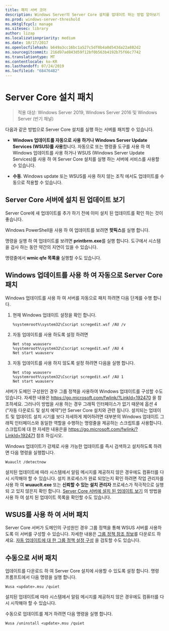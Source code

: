 ```yaml
---
title: 패치 서버 코어
description: Windows Server의 Server Core 설치를 업데이트 하는 방법 알아보기
ms.prod: windows-server-threshold
ms.mktglfcycl: manage
ms.sitesec: library
author: lizap
ms.localizationpriority: medium
ms.date: 10/17/2017
ms.openlocfilehash: b649a3cc16bc1a527c5df0b4a0d543da22a882d2
ms.sourcegitcommit: 216d97ad843d59f12bf0b563b4192b75f66c7742
ms.translationtype: MT
ms.contentlocale: ko-KR
ms.lasthandoff: 07/24/2019
ms.locfileid: "68476482"
---
```

# <a name="patch-a-server-core-installation"></a>Server Core 설치 패치

> 적용 대상: Windows Server 2019, Windows Server 2016 및 Windows Server (반기 채널)

다음과 같은 방법으로 Server Core 설치를 실행 하는 서버를 패치할 수 있습니다.

- **Windows 업데이트를 자동으로 사용 하거나 Windows Server Update Services (WSUS)를 사용**합니다. 자동으로 또는 명령줄 도구를 사용 하 여 Windows 업데이트를 사용 하거나 WSUS (Windows Server Update Services)를 사용 하 여 Server Core 설치를 실행 하는 서버에 서비스를 사용할 수 있습니다.

- **수동**. Windows update 또는 WSUS를 사용 하지 않는 조직 에서도 업데이트를 수동으로 적용할 수 있습니다.

## <a name="view-the-updates-installed-on-your-server-core-server"></a>Server Core 서버에 설치 된 업데이트 보기
Server Core에 새 업데이트를 추가 하기 전에 이미 설치 된 업데이트를 확인 하는 것이 좋습니다.

Windows PowerShell을 사용 하 여 업데이트를 보려면 **핫픽스**를 실행 합니다.

명령을 실행 하 여 업데이트를 보려면 **printbrm.exe**를 실행 합니다. 도구에서 시스템을 검사 하는 동안 약간의 지연이 있을 수 있습니다.

명령줄에서 **wmic qfe 목록을** 실행할 수도 있습니다. 

## <a name="patch-server-core-automatically-with-windows-update"></a>Windows 업데이트를 사용 하 여 자동으로 Server Core 패치

Windows 업데이트를 사용 하 여 서버를 자동으로 패치 하려면 다음 단계를 수행 합니다.

1. 현재 Windows 업데이트 설정을 확인 합니다.
   ```
   %systemroot%\system32\Cscript scregedit.wsf /AU /v 
   ```

2. 자동 업데이트를 사용 하도록 설정 하려면

   ```
   Net stop wuauserv 
   %systemroot%\system32\Cscript scregedit.wsf /AU 4 
   Net start wuauserv
   ```  

3. 자동 업데이트를 사용 하지 않도록 설정 하려면 다음을 실행 합니다.

   ```
   Net stop wuauserv 
   %systemroot%\system32\Cscript scregedit.wsf /AU 1 
   Net start wuauserv 
   ```

서버가 도메인 구성원인 경우 그룹 정책을 사용하여 Windows 업데이트를 구성할 수도 있습니다. 자세한 내용은 https://go.microsoft.com/fwlink/?LinkId=192470 을 참조하세요. 그러나이 방법을 사용 하는 경우 그래픽 인터페이스가 없기 때문에 옵션 4 ("자동 다운로드 및 설치 예약")만 Server Core 설치와 관련 됩니다. 설치되는 업데이트 및 업데이트 설치 시기를 보다 자세하게 제어하려면 대부분의 Windows 업데이트 그래픽 인터페이스와 동일한 역할을 수행하는 명령줄을 제공하는 스크립트를 사용합니다. 스크립트에 대 한 자세한 내용은을 https://go.microsoft.com/fwlink/?LinkId=192471 참조 하십시오.

Windows 업데이트가 강제로 사용 가능한 업데이트를 즉시 검색하고 설치하도록 하려면 다음 명령을 실행합니다.

```
Wuauclt /detectnow 
```

설치된 업데이트에 따라 시스템에서 알림 메시지를 제공하지 않은 경우에도 컴퓨터를 다시 시작해야 할 수 있습니다. 설치 프로세스가 완료 되었는지 확인 하려면 작업 관리자를 사용 하 여 **wuauclt.exe** 또는 **신뢰할 수 있는 설치 관리자** 프로세스가 적극적으로 실행 되 고 있지 않은지 확인 합니다. [Server Core 서버에 설치 된 업데이트 보기](#view-the-updates-installed-on-your-server-core-server) 의 방법을 사용 하 여 설치 된 업데이트 목록을 확인할 수도 있습니다.

## <a name="patch-the-server-with-wsus"></a>WSUS를 사용 하 여 서버 패치 

Server Core 서버가 도메인의 구성원인 경우 그룹 정책을 통해 WSUS 서버를 사용하도록 이 서버를 구성할 수 있습니다. 자세한 내용은 [그룹 정책 참조 정보](https://www.microsoft.com/download/details.aspx?id=25250)를 다운로드 하세요. [자동 업데이트에 대 한 그룹 정책 설정 구성](../windows-server-update-services/deploy/4-configure-group-policy-settings-for-automatic-updates.md) 을 검토할 수도 있습니다.

## <a name="patch-the-server-manually"></a>수동으로 서버 패치

업데이트를 다운로드 하 여 Server Core 설치에 사용할 수 있도록 설정 합니다.
명령 프롬프트에서 다음 명령을 실행 합니다.

```
Wusa <update>.msu /quiet 
```

설치된 업데이트에 따라 시스템에서 알림 메시지를 제공하지 않은 경우에도 컴퓨터를 다시 시작해야 할 수 있습니다.

수동으로 업데이트를 제거 하려면 다음 명령을 실행 합니다.

```
Wusa /uninstall <update>.msu /quiet 
```


